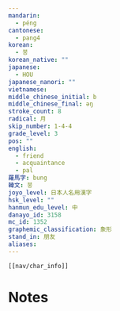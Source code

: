 ```yaml
---
mandarin:
  - péng
cantonese:
  - pang4
korean:
  - 붕
korean_native: ""
japanese:
  - HOU
japanese_nanori: ""
vietnamese:
middle_chinese_initial: b
middle_chinese_final: ǝŋ
stroke_count: 8
radical: 月
skip_number: 1-4-4
grade_level: 3
pos: ""
english:
  - friend
  - acquaintance
  - pal
羅馬字: bung
韓文: 붕
joyo_level: 日本人名用漢字
hsk_level: ""
hanmun_edu_level: 中
danayo_id: 3158
mc_id: 1352
graphemic_classification: 象形
stand_in: 朋友
aliases:
---
```

```meta-bind-embed
[[nav/char_info]]
```

# Notes
